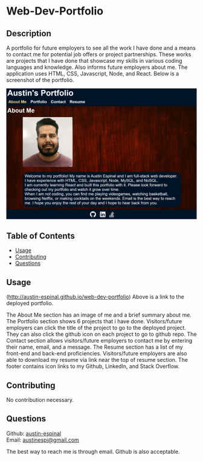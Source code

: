 # Web-Dev-Portfolio

## Description 

A portfolio for future employers to see all the work I have done and a means to contact me for potential job offers or project partnerships. These works are projects that I have done that showcase my skills in various coding languages and knowledge. Also informs future employers about me. The application uses HTML, CSS, Javascript, Node, and React. Below is a screenshot of the portfolio.

![Portfolio screenshot](/src/assets/images/web-dev-portfolio2.png)

## Table of Contents

* [Usage](#usage)
* [Contributing](#contributing)
* [Questions](#questions)

## Usage 

(http://austin-espinal.github.io/web-dev-portfolio)
Above is a link to the deployed portfolio.

The About Me section has an image of me and a brief summary about me. The Portfolio section shows 6 projects that i have done. Visitors/future employers can click the title of the project to go to the deployed project. They can also click the github icon on each project to go to github repo. The Contact section allows visitors/future employers to contact me by entering their name, email, and a message. The Resume section has a list of my front-end and back-end proficiencies. Visitors/future employers are also able to download my resume via link near the top of resume section. The footer contains icon links to my Github, LinkedIn, and Stack Overflow. 

## Contributing

No contribution necessary.


## Questions

Github: [austin-espinal](https://github.com/austin-espinal)   
Email: [austinespi@gmail.com](mailto:austinespi@gmail.com)  

The best way to reach me is through email. Github is also acceptable.